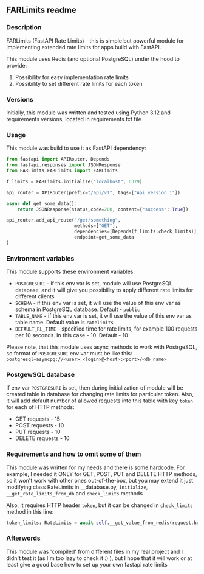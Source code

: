 ## FARLimits readme
### Description
FARLimits (FastAPI Rate Limits) - this is simple but powerful module for
implementing extended rate limits for apps build with FastAPI.

This module uses Redis (and optional PostgreSQL) under the hood to provide:
1. Possibility for easy implementation rate limits
2. Possibility to set different rate limits for each token

### Versions
Initially, this module was written and tested using Python 3.12
and requirements versions, located in requirements.txt file

### Usage
This module was build to use it as FastAPI dependency:
```python
from fastapi import APIRouter, Depends
from fastapi.responses import JSONResponse
from FARLimits.FARLimits import FARLimits

f_limits = FARLimits.initialize("localhost", 6379)

api_router = APIRouter(prefix="/api/v1", tags=["Api version 1"])

async def get_some_data():
    return JSONResponse(status_code=200, content={"success": True})

api_router.add_api_route("/get/something",
                         methods=["GET"],
                         dependencies=[Depends(f_limits.check_limits)],
                         endpoint=get_some_data
)
```

### Environment variables
This module supports these environment variables:
* `POSTGRESURI` - if this env var is set, module will use PostgreSQL database, and it will give you possibility to apply different rate limits for different clients
* `SCHEMA` - if this env var is set, it will use the value of this env var as schema in PostgreSQL database. Default - `public`
* `TABLE_NAME` - if this env var is set, it will use the value of this env var as table name. Default value is `ratelimits`
* `DEFAULT_RL_TIME` - specified time for rate limits, for example 100 requests per 10 seconds. In this case - 10. Default - 10

Please note, that this module uses async methods to work with PostrgeSQL, so format of
`POSTGRESURI` env var must be like this: `postgresql+asyncpg://<user>:<login>@<host>:<port>/<db_name>`

### PostgewSQL database
If env var `POSTGRESURI` is set, then during initialization of module
will be created table in database for changing rate limits for particular
token. Also, it will add default number of allowed requests into this table with key `token`
for each of HTTP methods:
* GET requests - 15
* POST requests - 10
* PUT requests - 10
* DELETE requests - 10

### Requirements and how to omit some of them
This module was written for my needs and there is some hardcode.
For example, I needed it ONLY for GET, POST, PUT and DELETE HTTP
methods, so it won't work with other ones out-of-the-box,
but you may extend it just modifying class RateLimits in __database.py,
`initialize`, `__get_rate_limits_from_db` and `check_limits` methods

Also, it requires HTTP header `token`, but it can be changed in `check_limits` method in this line:
```python
token_limits: RateLimits = await self.__get_value_from_redis(request.headers.get('token'))
```

### Afterwords
This module was 'compiled' from different files in my real project and I didn't test it
(as I'm too lazy to check it :) ),
but I hope that it will work or at least give a good base how to set up your own fastapi rate limits

